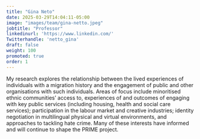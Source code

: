 ```yaml
---
title: "Gina Neto"
date: 2025-03-29T14:04:11-05:00
image: "images/team/gina-netto.jpeg"
jobtitle: "Professor"
linkedinurl: 'https://www.linkedin.com/'
Twitterhandle: 'netto_gina'
draft: false
weight: 100
promoted: true
order: 1
---
```


My research explores the relationship between the lived experiences of individuals with a migration history and the engagement of public and other organisations with such individuals. Areas of focus include minoritised ethnic communities’ access to, experiences of and outcomes of engaging with key public services (including housing, health and social care services); participation in the labour market and creative industries; identity negotiation in multilingual physical and virtual environments, and approaches to tackling hate crime. Many of these interests have informed and will continue to shape the PRIME project.
